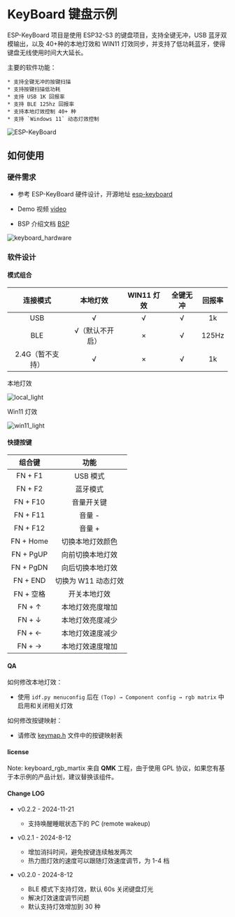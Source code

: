 # KeyBoard 键盘示例

ESP-KeyBoard 项目是使用 ESP32-S3 的键盘项目，支持全键无冲，USB 蓝牙双模输出，以及 40+种的本地灯效和 WIN11 灯效同步，并支持了低功耗蓝牙，使得键盘无线使用时间大大延长。

主要的软件功能：

    * 支持全键无冲的按键扫描
    * 支持按键扫描低功耗
    * 支持 USB 1K 回报率
    * 支持 BLE 125hz 回报率
    * 支持本地灯效控制 40+ 种
    * 支持 `Windows 11` 动态灯效控制

![ESP-KeyBoard](https://dl.espressif.com/esp-iot-solution/static/keyboard.jpg)

## 如何使用

### 硬件需求

* 参考 ESP-KeyBoard 硬件设计，开源地址 [esp-keyboard](https://oshwhub.com/esp-college/esp-keyboard)

* Demo 视频 [video](https://www.bilibili.com/video/BV1yi421C7qV/?share_source=copy_web&vd_source=7e24f4cefdafbd8477369f33616312a9)

* BSP 介绍文档 [BSP](./components/esp32_s3_kbd_kit/README.md)

![keyboard_hardware](https://dl.espressif.com/esp-iot-solution/static/keyboard_1.gif)

### 软件设计

#### 模式组合

|     连接模式     |    本地灯效     | WIN11 灯效 | 全键无冲 | 回报率 |
| :--------------: | :-------------: | :--------: | :------: | :----: |
|       USB        |        √        |     √      |    √     |   1k   |
|       BLE        | √（默认不开启） |     ×      |    √     | 125Hz  |
| 2.4G（暂不支持） |        √        |     ×      |    √     |   1k   |

本地灯效

![local_light](https://dl.espressif.com/esp-iot-solution/static/keyboard_2.gif)

Win11 灯效

![win11_light](https://dl.espressif.com/esp-iot-solution/static/keyboard_3.gif)

#### 快捷按键

|  组合键   |        功能         |
| :-------: | :-----------------: |
|  FN + F1  |      USB 模式       |
|  FN + F2  |      蓝牙模式       |
| FN + F10  |     音量开关键      |
| FN + F11  |       音量 -        |
| FN + F12  |       音量 +        |
| FN + Home |  切换本地灯效颜色   |
| FN + PgUP |  向前切换本地灯效   |
| FN + PgDN |  向后切换本地灯效   |
| FN + END  | 切换为 W11 动态灯效 |
| FN + 空格 |    开关本地灯效     |
|  FN + ↑   |  本地灯效亮度增加   |
|  FN + ↓   |  本地灯效亮度减少   |
|  FN + ←   |  本地灯效速度减少   |
|  FN + →   |  本地灯效速度增加   |

#### QA

如何修改本地灯效：

  * 使用 `idf.py menuconfig` 后在 `(Top) → Component config → rgb matrix` 中启用和关闭相关灯效

如何修改按键映射：

  * 请修改 [keymap.h](./components/esp32_s3_kbd_kit/include/bsp/keymap.h) 文件中的按键映射表

#### license

Note: keyboard_rgb_martix 来自 **QMK** 工程，由于使用 GPL 协议，如果您有基于本示例的产品计划，建议替换该组件。

#### Change LOG

* v0.2.2 - 2024-11-21

  * 支持唤醒睡眠状态下的 PC (remote wakeup)

* v0.2.1 - 2024-8-12

  * 增加消抖时间，避免按键连续触发两次
  * 热力图灯效的速度可以跟随灯效速度调节，为 1-4 档

* v0.2.0 - 2024-8-12

  * BLE 模式下支持灯效，默认 60s 关闭键盘灯光
  * 解决灯效速度调节问题
  * 默认支持灯效增加到 30 种
